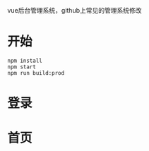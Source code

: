 vue后台管理系统，github上常见的管理系统修改
# 开始
    npm install
    npm start
    npm run build:prod

# 登录


# 首页


    